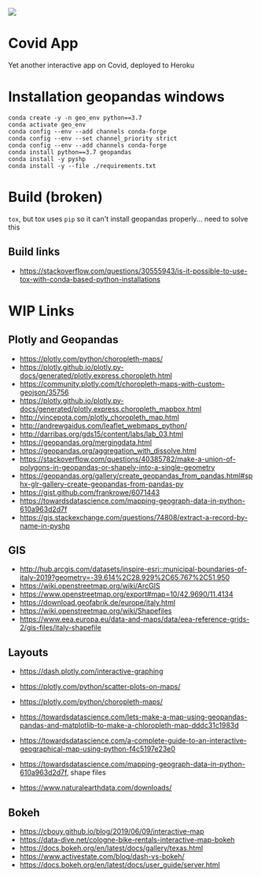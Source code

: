 ![](https://github.com/giuliafiorucci/covid_app/workflows/integration/badge.svg)
# Covid App
Yet another interactive app on Covid, deployed to Heroku

# Installation geopandas windows
```
conda create -y -n geo_env python==3.7
conda activate geo_env
conda config --env --add channels conda-forge
conda config --env --set channel_priority strict
conda config --env --add channels conda-forge
conda install python==3.7 geopandas
conda install -y pyshp
conda install -y --file ./requirements.txt
```

# Build (broken)
`tox`, but tox uses `pip` so it can't install geopandas properly... need to solve this
## Build links
- https://stackoverflow.com/questions/30555943/is-it-possible-to-use-tox-with-conda-based-python-installations

# WIP Links
## Plotly and Geopandas
- https://plotly.com/python/choropleth-maps/
- https://plotly.github.io/plotly.py-docs/generated/plotly.express.choropleth.html
- https://community.plotly.com/t/choropleth-maps-with-custom-geojson/35756
- https://plotly.github.io/plotly.py-docs/generated/plotly.express.choropleth_mapbox.html
- http://vincepota.com/plotly_choropleth_map.html
- http://andrewgaidus.com/leaflet_webmaps_python/
- http://darribas.org/gds15/content/labs/lab_03.html
- https://geopandas.org/mergingdata.html
- https://geopandas.org/aggregation_with_dissolve.html
- https://stackoverflow.com/questions/40385782/make-a-union-of-polygons-in-geopandas-or-shapely-into-a-single-geometry
- https://geopandas.org/gallery/create_geopandas_from_pandas.html#sphx-glr-gallery-create-geopandas-from-pandas-py
- https://gist.github.com/frankrowe/6071443
- https://towardsdatascience.com/mapping-geograph-data-in-python-610a963d2d7f
- https://gis.stackexchange.com/questions/74808/extract-a-record-by-name-in-pyshp

## GIS
- http://hub.arcgis.com/datasets/inspire-esri::municipal-boundaries-of-italy-2019?geometry=-39.614%2C28.929%2C65.767%2C51.950
- https://wiki.openstreetmap.org/wiki/ArcGIS
- https://www.openstreetmap.org/export#map=10/42.9690/11.4134
- https://download.geofabrik.de/europe/italy.html
- https://wiki.openstreetmap.org/wiki/Shapefiles
- https://www.eea.europa.eu/data-and-maps/data/eea-reference-grids-2/gis-files/italy-shapefile

## Layouts
- https://dash.plotly.com/interactive-graphing
- https://plotly.com/python/scatter-plots-on-maps/
- https://plotly.com/python/choropleth-maps/

- https://towardsdatascience.com/lets-make-a-map-using-geopandas-pandas-and-matplotlib-to-make-a-chloropleth-map-dddc31c1983d
- https://towardsdatascience.com/a-complete-guide-to-an-interactive-geographical-map-using-python-f4c5197e23e0
- https://towardsdatascience.com/mapping-geograph-data-in-python-610a963d2d7f, shape files
- https://www.naturalearthdata.com/downloads/

## Bokeh
- https://cbouy.github.io/blog/2019/06/09/interactive-map
- https://data-dive.net/cologne-bike-rentals-interactive-map-bokeh
- https://docs.bokeh.org/en/latest/docs/gallery/texas.html
- https://www.activestate.com/blog/dash-vs-bokeh/
- https://docs.bokeh.org/en/latest/docs/user_guide/server.html
